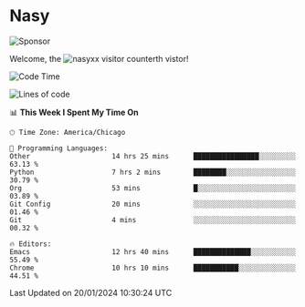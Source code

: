 # Nasy

<!--
<p align="center">
<img height="200" src="https://github-readme-stats.vercel.app/api?username=nasyxx&count_private=true&show_icons=true&theme=dracula&include_all_commits=true"/>
<img height="200" src="https://github-readme-stats.vercel.app/api/top-langs/?username=nasyxx&theme=dracula&hide=html,jupyter+notebook&count_private=true&show_icons=true"/>
</p>

  
----------------
-->

![Sponsor](https://img.shields.io/static/v1.svg?label=Sponsor&message=%E2%9D%A4&logo=GitHub&style=flat&color=pink)
 
Welcome, the ![nasyxx visitor counter](https://count.getloli.com/get/@nasyxx?theme=rule34)th vistor!
 
<!--START_SECTION:waka-->
![Code Time](http://img.shields.io/badge/Code%20Time-4%2C241%20hrs%2053%20mins-blue)

![Lines of code](https://img.shields.io/badge/From%20Hello%20World%20I%27ve%20Written-6.3%20million%20lines%20of%20code-blue)

📊 **This Week I Spent My Time On** 

```text
🕑︎ Time Zone: America/Chicago

💬 Programming Languages: 
Other                    14 hrs 25 mins      ████████████████░░░░░░░░░   63.13 % 
Python                   7 hrs 2 mins        ████████░░░░░░░░░░░░░░░░░   30.79 % 
Org                      53 mins             █░░░░░░░░░░░░░░░░░░░░░░░░   03.89 % 
Git Config               20 mins             ░░░░░░░░░░░░░░░░░░░░░░░░░   01.46 % 
Git                      4 mins              ░░░░░░░░░░░░░░░░░░░░░░░░░   00.32 % 

🔥 Editors: 
Emacs                    12 hrs 40 mins      ██████████████░░░░░░░░░░░   55.49 % 
Chrome                   10 hrs 10 mins      ███████████░░░░░░░░░░░░░░   44.51 % 
```


 Last Updated on 20/01/2024 10:30:24 UTC
<!--END_SECTION:waka-->

<!-- ![visitors](https://visitor-badge.laobi.icu/badge?page_id=nasyxx.nasyxx) -->
